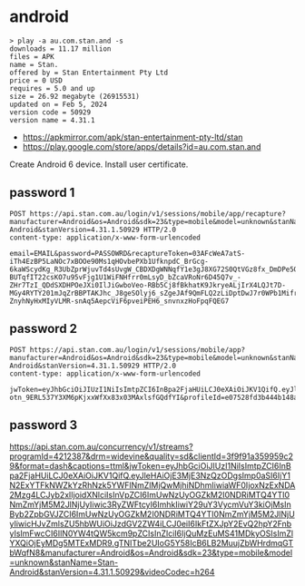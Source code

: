 # android

~~~
> play -a au.com.stan.and -s
downloads = 11.17 million
files = APK
name = Stan.
offered by = Stan Entertainment Pty Ltd
price = 0 USD
requires = 5.0 and up
size = 26.92 megabyte (26915531)
updated on = Feb 5, 2024
version code = 50929
version name = 4.31.1
~~~

- https://apkmirror.com/apk/stan-entertainment-pty-ltd/stan
- https://play.google.com/store/apps/details?id=au.com.stan.and

Create Android 6 device. Install user certificate.

## password 1

~~~
POST https://api.stan.com.au/login/v1/sessions/mobile/app/recapture?manufacturer=Android&os=Android&sdk=23&type=mobile&model=unknown&stanName=Stan-Android&stanVersion=4.31.1.50929 HTTP/2.0
content-type: application/x-www-form-urlencoded

email=EMAIL&password=PASSOWRD&recaptureToken=03AFcWeA7atS-iTh4EzBP5LaNOc7xBOOe90Ms1qHOvbePXb1UfknpdC_BrGcg-6kaWScydKg_R3UbZprWjuvTd4sUvgW_CBDXDgWNNqfY1e3gJ8XG72S0QtVGz8fx_DmDPe5QGK2vpEhrCKTXLdT2jK9LcboGvnbrCtcQzMmp0HOpkxieHsurYtWwhIUzRuzsU1JRnmlwQLuwm_SEH-BUTqfIT22csKO7u95vFjg1U1WiFNHfrr0mLsyD_bZcaVRoNr6D45Q7v_-ZHr7TzI_QDdSXDHPOeJXi0IlJiGwboVeo-RBb5Cj8fBkhatK9JkryeALjIrX4LQJt7D-MGy4RYTY201mJqZrBBPTAKJhc_J8geSOlyj6_sZgeJAf9QmFLQ2zLiDptDwJ7r0WPb1MifrBHWMbyc1_k8tcPO6nIFtYP1I3OSpQJxG320xZzeecEUBHu6NTaSwOXVKPT_zcYxA-ZnyhNyHxMIyVLMR-snAq5AepcViF6pveiPEH6_snvnxzHoFpqFQEG7
~~~

## password 2

~~~
POST https://api.stan.com.au/login/v1/sessions/mobile/app?manufacturer=Android&os=Android&sdk=23&type=mobile&model=unknown&stanName=Stan-Android&stanVersion=4.31.1.50929 HTTP/2.0
content-type: application/x-www-form-urlencoded

jwToken=eyJhbGciOiJIUzI1NiIsImtpZCI6InBpa2FjaHUiLCJ0eXAiOiJKV1QifQ.eyJleHAiOjE3MjE3NzQzODQsImp0aSI6IjM2NDk1YjBjOWJiOTRjZGI4Y2RmOWVkNTk3OWI1MTIwIiwiaWF0IjoxNzExNDA2Mzg0LCJyb2xlIjoidXNlciIsInVpZCI6ImUwNzUyOGZkM2I0NDRiMTQ4YTI0NmZmYjM5M2JlNjUyIiwic3RyZWFtcyI6ImhkIiwiY29uY3VycmVuY3kiOjMsInByb2ZpbGVJZCI6ImUwNzUyOGZkM2I0NDRiMTQ4YTI0NmZmYjM5M2JlNjUyIiwicHJvZmlsZU5hbWUiOiJzdGV2ZW4iLCJ0eiI6IkFtZXJpY2EvQ2hpY2FnbyIsImFwcCI6IlN0YW4tQW5kcm9pZCIsInZlciI6IjQuMzEuMS41MDkyOSIsImZlYXQiOjEyMDg5MTExMDR9.-otn_9ERL537Y3XM6pKjxxWfXx83x03MAxlsfGQdfYI&profileId=e07528fd3b444b148a246ffb393be652
~~~

## password 3

https://api.stan.com.au/concurrency/v1/streams?programId=4212387&drm=widevine&quality=sd&clientId=3f9f91a359959c29&format=dash&captions=ttml&jwToken=eyJhbGciOiJIUzI1NiIsImtpZCI6InBpa2FjaHUiLCJ0eXAiOiJKV1QifQ.eyJleHAiOjE3MjE3NzQzODgsImp0aSI6IjY1N2ExYTFkNWZkYzRhNzk5YWFlNmZlMjQwMjhiNDhmIiwiaWF0IjoxNzExNDA2Mzg4LCJyb2xlIjoidXNlciIsInVpZCI6ImUwNzUyOGZkM2I0NDRiMTQ4YTI0NmZmYjM5M2JlNjUyIiwic3RyZWFtcyI6ImhkIiwiY29uY3VycmVuY3kiOjMsInByb2ZpbGVJZCI6ImUwNzUyOGZkM2I0NDRiMTQ4YTI0NmZmYjM5M2JlNjUyIiwicHJvZmlsZU5hbWUiOiJzdGV2ZW4iLCJ0eiI6IkFtZXJpY2EvQ2hpY2FnbyIsImFwcCI6IlN0YW4tQW5kcm9pZCIsInZlciI6IjQuMzEuMS41MDkyOSIsImZlYXQiOjEyMDg5MTExMDR9.gTNITbe2UIoG5Y58IcB6LB2MuujZbWHrdmqGTbWqfN8&manufacturer=Android&os=Android&sdk=23&type=mobile&model=unknown&stanName=Stan-Android&stanVersion=4.31.1.50929&videoCodec=h264
